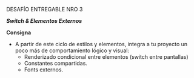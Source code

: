 DESAFÍO ENTREGABLE NRO 3

***Switch & Elementos Externos***

**Consigna**

* A partir de este ciclo de estilos y elementos, integra a tu proyecto un poco más de comportamiento lógico y visual:
    - Renderizado condicional entre elementos (switch entre pantallas)
    - Constantes compartidas.
    - Fonts externos.


